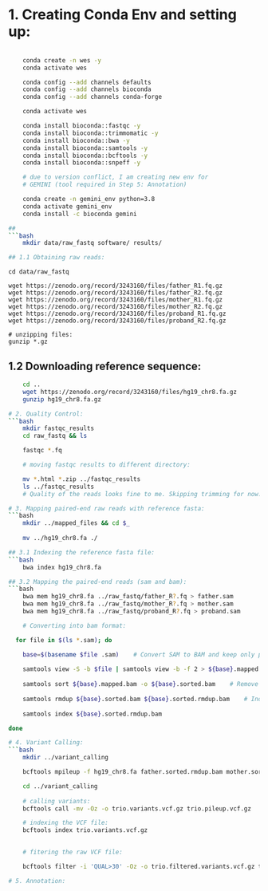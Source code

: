 # 1. Creating Conda Env and setting up:

```bash
    
    conda create -n wes -y
    conda activate wes

    conda config --add channels defaults
    conda config --add channels bioconda
    conda config --add channels conda-forge

    conda activate wes

    conda install bioconda::fastqc -y
    conda install bioconda::trimmomatic -y
    conda install bioconda::bwa -y
    conda install bioconda::samtools -y
    conda install bioconda::bcftools -y
    conda install bioconda::snpeff -y

    # due to version conflict, I am creating new env for 
    # GEMINI (tool required in Step 5: Annotation)

    conda create -n gemini_env python=3.8
    conda activate gemini_env
    conda install -c bioconda gemini

## 
```bash
    mkdir data/raw_fastq software/ results/

## 1.1 Obtaining raw reads:
```
    cd data/raw_fastq

    wget https://zenodo.org/record/3243160/files/father_R1.fq.gz
    wget https://zenodo.org/record/3243160/files/father_R2.fq.gz
    wget https://zenodo.org/record/3243160/files/mother_R1.fq.gz
    wget https://zenodo.org/record/3243160/files/mother_R2.fq.gz
    wget https://zenodo.org/record/3243160/files/proband_R1.fq.gz
    wget https://zenodo.org/record/3243160/files/proband_R2.fq.gz
    
    # unzipping files:
    gunzip *.gz

## 1.2 Downloading reference sequence:
```bash
    cd ..
    wget https://zenodo.org/record/3243160/files/hg19_chr8.fa.gz
    gunzip hg19_chr8.fa.gz

# 2. Quality Control:
```bash
    mkdir fastqc_results
    cd raw_fastq && ls

    fastqc *.fq

    # moving fastqc results to different directory:

    mv *.html *.zip ../fastqc_results
    ls ../fastqc_results
    # Quality of the reads looks fine to me. Skipping trimming for now.

# 3. Mapping paired-end raw reads with reference fasta:
```bash
    mkdir ../mapped_files && cd $_
    
    mv ../hg19_chr8.fa ./

## 3.1 Indexing the reference fasta file:
```bash
    bwa index hg19_chr8.fa 

## 3.2 Mapping the paired-end reads (sam and bam):
```bash
    bwa mem hg19_chr8.fa ../raw_fastq/father_R?.fq > father.sam
    bwa mem hg19_chr8.fa ../raw_fastq/mother_R?.fq > mother.sam
    bwa mem hg19_chr8.fa ../raw_fastq/proband_R?.fq > proband.sam

    # Converting into bam format:

  for file in $(ls *.sam); do

    base=$(basename $file .sam)    # Convert SAM to BAM and keep only properly paired reads
  
    samtools view -S -b $file | samtools view -b -f 2 > ${base}.mapped.bam    # Sort the BAM file
  
    samtools sort ${base}.mapped.bam -o ${base}.sorted.bam    # Remove duplicates
  
    samtools rmdup ${base}.sorted.bam ${base}.sorted.rmdup.bam    # Index the final BAM file
  
    samtools index ${base}.sorted.rmdup.bam

done

# 4. Variant Calling:
```bash
    mkdir ../variant_calling

    bcftools mpileup -f hg19_chr8.fa father.sorted.rmdup.bam mother.sorted.rmdup.bam proband.sorted.rmdup.bam -Oz -o ../variant_calling/trio.pileup.vcf.gz

    cd ../variant_calling
    
    # calling variants:
    bcftools call -mv -Oz -o trio.variants.vcf.gz trio.pileup.vcf.gz

    # indexing the VCF file:
    bcftools index trio.variants.vcf.gz
    

    # fitering the raw VCF file:

    bcftools filter -i 'QUAL>30' -Oz -o trio.filtered.variants.vcf.gz trio.variants.vcf.gz

# 5. Annotation:




    




    